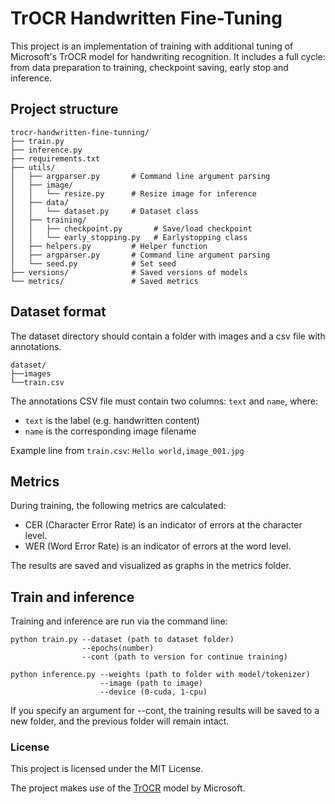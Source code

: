 # TrOCR Handwritten Fine-Tuning
This project is an implementation of training with additional tuning
of Microsoft's TrOCR model for handwriting recognition.
It includes a full cycle: from data preparation to training,
checkpoint saving, early stop and inference.

## Project structure
```
trocr-handwritten-fine-tunning/
├── train.py               
├── inference.py           
├── requirements.txt       
├── utils/
│   ├── argparser.py       # Command line argument parsing
│   ├── image/
│   │   └── resize.py      # Resize image for inference
│   ├── data/
│   │   └── dataset.py     # Dataset class
│   ├── training/
│   │   ├── checkpoint.py       # Save/load checkpoint
│   │   └── early_stopping.py   # Earlystopping class
│   ├── helpers.py         # Helper function
│   ├── argparser.py       # Command line argument parsing
│   └── seed.py            # Set seed
├── versions/              # Saved versions of models
└── metrics/               # Saved metrics
```
## Dataset format
The dataset directory should contain
a folder with images and a csv file with annotations.
```
dataset/
├──images
└──train.csv
```
The annotations CSV file must contain two columns: `text` and `name`, where:

- `text` is the label (e.g. handwritten content)
- `name` is the corresponding image filename

Example line from `train.csv`: `Hello world,image_001.jpg`

## Metrics
During training, the following metrics are calculated:
* CER (Character Error Rate) is an indicator of errors at the character level.
* WER (Word Error Rate) is an indicator of errors at the word level.

The results are saved and visualized as graphs in the metrics folder.

## Train and inference
Training and inference are run via the command line:
```
python train.py --dataset (path to dataset folder)
                --epochs(number) 
                --cont (path to version for continue training)
                
python inference.py --weights (path to folder with model/tokenizer) 
                    --image (path to image)
                    --device (0-cuda, 1-cpu)
```
If you specify an argument for --cont, the training results will be saved to a new folder,
and the previous folder will remain intact.

### License
This project is licensed under the MIT License.

The project makes use of the [TrOCR](https://huggingface.co/microsoft/trocr-base-handwritten) model by Microsoft.
